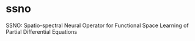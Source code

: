 # ssno
SSNO: Spatio-spectral Neural Operator for Functional Space Learning of Partial Differential Equations
